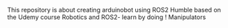 This repository is about creating arduinobot using ROS2 Humble based on the Udemy course Robotics and ROS2- learn by doing ! Manipulators
